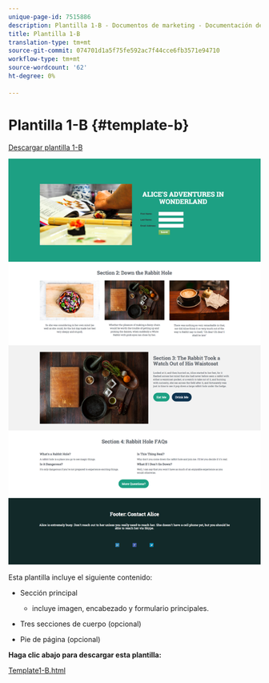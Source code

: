 ```yaml
---
unique-page-id: 7515886
description: Plantilla 1-B - Documentos de marketing - Documentación del producto
title: Plantilla 1-B
translation-type: tm+mt
source-git-commit: 074701d1a5f75fe592ac7f44cce6fb3571e94710
workflow-type: tm+mt
source-wordcount: '62'
ht-degree: 0%

---
```



# Plantilla 1-B {#template-b}

[Descargar plantilla 1-B](https://docs.marketo.com/download/attachments/7515886/Template1-B.html?version=1&amp;modificationDate=1432796605000&amp;api=v2)

![](assets/image2015-5-28-13-3a6-3a5.png)

Esta plantilla incluye el siguiente contenido:

* Sección principal

   * incluye imagen, encabezado y formulario principales.

* Tres secciones de cuerpo (opcional)
* Pie de página (opcional)

**Haga clic abajo para descargar esta plantilla:**

[Template1-B.html](https://docs.marketo.com/download/attachments/7515886/Template1-B.html?version=1&amp;modificationDate=1432796605000&amp;api=v2)
